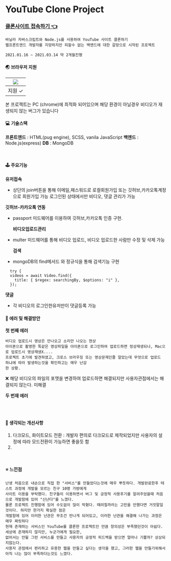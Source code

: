 # YouTube Clone Project

### [클론사이트 접속하기 👈](https://jin-youtube.herokuapp.com)

```
바닐라 자바스크립트와 Node.js를 사용하여 YouTube 사이트 클론하기
웹프론트엔드 개발자를 지망하지만 피할수 없는 백엔드에 대한 갈망으로 시작된 프로젝트

2021.01.16 ~ 2021.03.14 약 2개월진행
```

#### 🌏 브라우저 지원
|![](https://www.google.co.kr/chrome/static/images/chrome-logo.svg)|
|------|
|지원 ✓|

본 프로젝트는 PC (chrome)에 최적화 되어있으며 해당 환경이 아닐경우 비디오가 재생되지 않는 버그가 있습니다
</br>
#### 💻 기술스택

**프론트엔드** : HTML(pug engine), SCSS, vanila JavaScript
**백엔드** : Node.js(express)
**DB** : MongoDB

</br>

#### 🕹 주요기능
**유저접속**

- 상단의 join버튼을 통해 이메일,패스워드로 로컬회원가입 또는 깃허브,카카오톡계정으로 회원가입 가능
  로그인된 상태에서만 비디오, 댓글 관리가 가능

**깃허브-카카오톡 연동**

- passport 미드웨어를 이용하여 깃허브,카카오톡 인증 구현.

  **비디오업로드관리**

- multer 미드웨어를 통해 비디오 업로드, 비디오 업로드한 사람만 수정 및 삭제 가능

  **검색**

- mongoDB의 find메서드 와 정규식을 통해 검색기능 구현

```
  try {
  videos = await Video.find({
    title: { $regex: searchingBy, $options: "i" },
  });
```

**댓글**

- 각 비디오의 로그인한유저만이 댓글등록 가능
  </br>

#### 🐛 에러 및 해결방안
**첫 번째 에러**

```
비디오 업로드시 영상은 안나오고 소리만 나오는 현상
아이폰으로 촬영한 똑같은 영상파일을 아이폰으로 로그인하여 업로드하면 정상재생되나, Mac으로 업로드시 영상재생X....
프로젝트 초기에 발견하였고, 크로스 브라우징 또는 영상문제인줄 알았는데 무엇으로 업로드 하냐에 따라 발생하는것을 확인하고는 매우 난감
한 상황.
```

❌ 해당 비디오의 파일의 포맷을 변경하여 업로드하면 해결되지만 사용자관점에서는 해결되지 않는다. 미해결

**두 번재 에러**

```

```

</br>

#### 🔧 생각되는 개선사항

1. 다크모드, 화이트모드 전환
   : 개발자 편의로 다크모드로 제작되었지만 사용자의 설정에 따라 모드전환이 가능하면 좋을듯 함
2.

</br>

#### ⭐️ 느낀점
~~~
난생 처음으로 내손으로 직접 한 "서비스"를 만들었다는것에 매우 뿌듯하다. 개발완료한후 테스트 과정에 개발을 모르는 친구 10명 가량에게
사이트 이용을 부탁했다. 친구들이 이용하면서 버그 및 긍정적 사용후기를 알려주었을때 처음으로 개발함에 있어 "신난다"를 느꼈다. 
물론 프로젝트 진행함에 있어 수도없이 많이 막혔다. 때려칠까라는 고민을 안했다면 거짓말일 것이다. 하지만 한가지 확실한 점은 
개발함에 있어 이러한 난관은 무조건 만나게 되어있고, 이러한 난관을 해결해 나가는 과정은 매우 짜릿하다
현재 존재하는 서비스인 YouTube를 클론한 프로젝트인 만큼 창의성은 부족했던것이 아쉽다. 세상에 존재하지 않지만, 누군가에게 필요한,
없어서는 안될 그런 서비스를 만들고 사용자의 긍정적 피드백을 받으면 얼마나 기쁠까? 상상되지않는다. 
사용자 관점에서 편리하고 유용한 웹을 만들고 싶다는 생각을 했고, 그러한 웹을 만들기위해서 아직 나는 많이 부족하다는것도 느꼈다.
~~~
